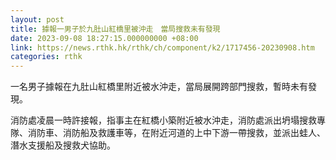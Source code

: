 ```yaml
---
layout: post
title: 據報一男子於九肚山紅橋里被沖走　當局搜救未有發現
date: 2023-09-08 18:27:15.000000000 +08:00
link: https://news.rthk.hk/rthk/ch/component/k2/1717456-20230908.htm
categories: rthk
---
```


一名男子據報在九肚山紅橋里附近被水沖走，當局展開跨部門搜救，暫時未有發現。

消防處凌晨一時許接報，指事主在紅橋小築附近被水沖走，消防處派出坍塌搜救專隊、消防車、消防船及救護車等，在附近河道的上中下游一帶搜救，並派出蛙人、潛水支援船及搜救犬協助。
